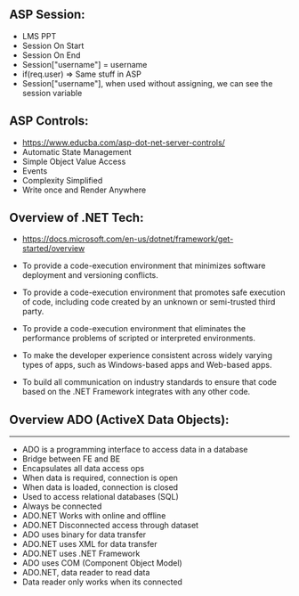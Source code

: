 
## ASP Session:
- LMS PPT
- Session On Start
- Session On End
- Session["username"] = username
- if(req.user) => Same stuff in ASP
- Session["username"], when used without assigning, we can see the session variable

## ASP Controls:
- https://www.educba.com/asp-dot-net-server-controls/
- Automatic State Management
- Simple Object Value Access
- Events
- Complexity Simplified
- Write once and Render Anywhere

## Overview of .NET Tech:
- https://docs.microsoft.com/en-us/dotnet/framework/get-started/overview
-   To provide a code-execution environment that minimizes software deployment and versioning conflicts.
   
-   To provide a code-execution environment that promotes safe execution of code, including code created by an unknown or semi-trusted third party.
   
-   To provide a code-execution environment that eliminates the performance problems of scripted or interpreted environments.
   
-   To make the developer experience consistent across widely varying types of apps, such as Windows-based apps and Web-based apps.
   
-   To build all communication on industry standards to ensure that code based on the .NET Framework integrates with any other code.

## Overview ADO (ActiveX Data Objects):
---
- ADO is a programming interface to access data in a database
- Bridge between FE and BE
- Encapsulates all data access ops
- When data is required, connection is open
- When data is loaded, connection is closed
- Used to access relational databases (SQL)
- Always be connected
- ADO.NET Works with online and offline
- ADO.NET Disconnected access through dataset
- ADO uses binary for data transfer
- ADO.NET uses XML for data transfer
- ADO.NET uses .NET Framework
- ADO uses COM (Component Object Model)
- ADO.NET, data reader to read data
- Data reader only works when its connected

